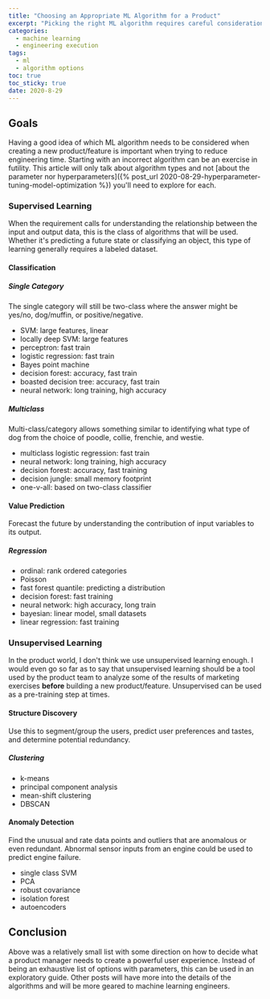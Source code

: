 ```yaml
---
title: "Choosing an Appropriate ML Algorithm for a Product" 
excerpt: "Picking the right ML algorithm requires careful consideration of the user, product, team, and business"
categories:
  - machine learning
  - engineering execution
tags:
  - ml
  - algorithm options
toc: true
toc_sticky: true
date: 2020-8-29
---
```

<script id="MathJax-script" async src="https://cdnjs.cloudflare.com/ajax/libs/mathjax/2.7.7/MathJax.js?config=TeX-MML-AM_CHTML"></script>

## Goals
Having a good idea of which ML algorithm needs to be considered when creating a new product/feature is important when trying to reduce engineering time. Starting with an incorrect algorithm can be an exercise in futility. This article will only talk about algorithm types and not [about the parameter nor hyperparameters]({% post_url 2020-08-29-hyperparameter-tuning-model-optimization %}) you'll need to explore for each. 
### Supervised Learning
When the requirement calls for understanding the relationship between the input and output data, this is the class of algorithms that will be used. Whether it's predicting a future state or classifying an object, this type of learning generally requires a labeled dataset.

#### Classification
##### Single Category
The single category will still be two-class where the answer might be yes/no, dog/muffin, or positive/negative.
- SVM: large features, linear
- locally deep SVM: large features
- perceptron: fast train
- logistic regression: fast train
- Bayes point machine
- decision forest: accuracy, fast train
- boasted decision tree: accuracy, fast train
- neural network: long training, high accuracy
##### Multiclass
Multi-class/category allows something similar to identifying what type of dog from the choice of poodle, collie, frenchie, and westie.
- multiclass logistic regression: fast train
- neural network: long training, high accuracy
- decision forest: accuracy, fast training
- decision jungle: small memory footprint
- one-v-all: based on two-class classifier

#### Value Prediction
Forecast the future by understanding the contribution of input variables to its output.
##### Regression
- ordinal: rank ordered categories
- Poisson
- fast forest quantile: predicting a distribution
- decision forest: fast training
- neural network: high accuracy, long train
- bayesian: linear model, small datasets
- linear regression: fast training

### Unsupervised Learning
In the product world, I don't think we use unsupervised learning enough. I would even go so far as to say that unsupervised learning should be a tool used by the product team to analyze some of the results of marketing exercises **before** building a new product/feature. Unsupervised can be used as a pre-training step at times.
#### Structure Discovery
Use this to segment/group the users, predict user preferences and tastes, and determine potential redundancy.
##### Clustering
- k-means
- principal component analysis
- mean-shift clustering
- DBSCAN
#### Anomaly Detection
Find the unusual and rate data points and outliers that are anomalous or even redundant. Abnormal sensor inputs from an engine could be used to predict engine failure.
- single class SVM
- PCA
- robust covariance
- isolation forest
- autoencoders

## Conclusion
Above was a relatively small list with some direction on how to decide what a product manager needs to create a powerful user experience. Instead of being an exhaustive list of options with parameters, this can be used in an exploratory guide. Other posts will have more into the details of the algorithms and will be more geared to machine learning engineers.